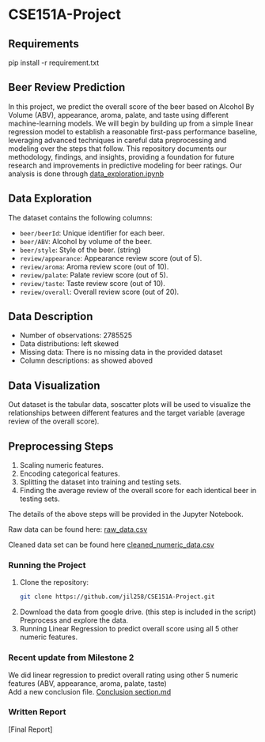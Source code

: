 # CSE151A-Project

## Requirements
pip install -r requirement.txt

## Beer Review Prediction

In this project, we predict the overall score of the beer based on Alcohol By Volume (ABV), appearance, aroma, palate, and taste using different machine-learning models. We will begin by building up from a simple linear regression model to establish a reasonable first-pass performance baseline, leveraging advanced techniques in careful data preprocessing and modeling over the steps that follow.  This repository documents our methodology, findings, and insights, providing a foundation for future research and improvements in predictive modeling for beer ratings.
Our analysis is done through [data_exploration.ipynb](https://github.com/jil258/CSE151A-Project/blob/Milestone_3/data_exploration.ipynb)


## Data Exploration

The dataset contains the following columns:

- `beer/beerId`: Unique identifier for each beer.
- `beer/ABV`: Alcohol by volume of the beer.
- `beer/style`: Style of the beer. (string)
- `review/appearance`: Appearance review score (out of 5).
- `review/aroma`: Aroma review score (out of 10).
- `review/palate`: Palate review score (out of 5).
- `review/taste`: Taste review score (out of 10).
- `review/overall`: Overall review score (out of 20).

## Data Description

- Number of observations: 2785525
- Data distributions: left skewed
- Missing data: There is no missing data in the provided dataset
- Column descriptions: as showed aboved
  
## Data Visualization

Out dataset is the tabular data, soscatter plots will be used to visualize the relationships between different features and the target variable (average review of the overall score). 

## Preprocessing Steps

1. Scaling numeric features.
2. Encoding categorical features.
3. Splitting the dataset into training and testing sets.
4. Finding the average review of the overall score for each identical beer in testing sets.

The details of the above steps will be provided in the Jupyter Notebook.

Raw data can be found here:
[raw_data.csv](https://drive.google.com/file/d/1YE64oUNrTFDZcBJ_lK8mXtY0qImjjwyQ/view?usp=drive_link)

Cleaned data set can be found here [cleaned_numeric_data.csv](https://github.com/jil258/CSE151A-Project/blob/Milestone_3/cleaned_numeric_data.csv)

### Running the Project

1. Clone the repository:
   ```bash
   git clone https://github.com/jil258/CSE151A-Project.git

2. Download the data from google drive. (this step is included in the script) Preprocess and explore the data. 
3. Running Linear Regression to predict overall score using all 5 other numeric features.

### Recent update from Milestone 2
We did linear regression to predict overall rating using other 5 numeric features (ABV, appearance, aroma, palate, taste)    
  Add a new conclusion file.
[Conclusion section.md](https://github.com/jil258/CSE151A-Project/blob/main/Conclusion%20section.md)


### Written Report
[Final Report]
